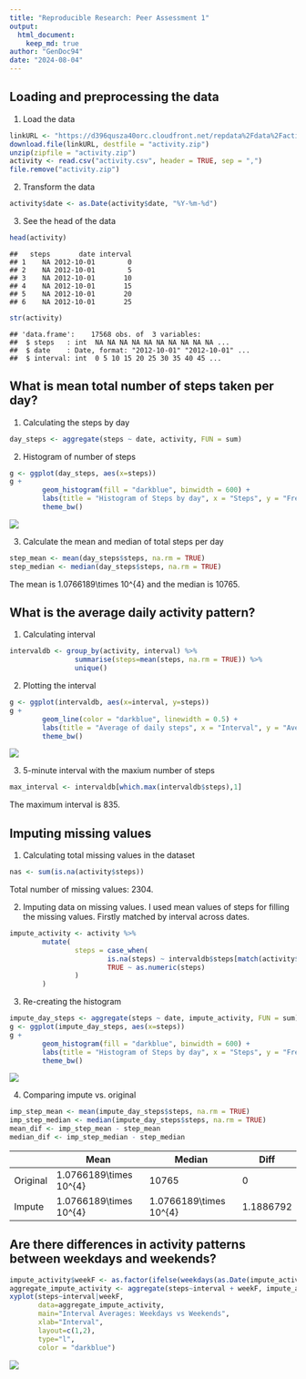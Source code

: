 ```yaml
---
title: "Reproducible Research: Peer Assessment 1"
output: 
  html_document:
    keep_md: true
author: "GenDoc94"
date: "2024-08-04"
---
```




## Loading and preprocessing the data

1.  Load the data

``` r
linkURL <- "https://d396qusza40orc.cloudfront.net/repdata%2Fdata%2Factivity.zip"
download.file(linkURL, destfile = "activity.zip")
unzip(zipfile = "activity.zip")
activity <- read.csv("activity.csv", header = TRUE, sep = ",")
file.remove("activity.zip")
```

2.  Transform the data

``` r
activity$date <- as.Date(activity$date, "%Y-%m-%d")
```

3.  See the head of the data

``` r
head(activity)
```

```
##   steps       date interval
## 1    NA 2012-10-01        0
## 2    NA 2012-10-01        5
## 3    NA 2012-10-01       10
## 4    NA 2012-10-01       15
## 5    NA 2012-10-01       20
## 6    NA 2012-10-01       25
```

``` r
str(activity)
```

```
## 'data.frame':	17568 obs. of  3 variables:
##  $ steps   : int  NA NA NA NA NA NA NA NA NA NA ...
##  $ date    : Date, format: "2012-10-01" "2012-10-01" ...
##  $ interval: int  0 5 10 15 20 25 30 35 40 45 ...
```

## What is mean total number of steps taken per day?

1.  Calculating the steps by day

``` r
day_steps <- aggregate(steps ~ date, activity, FUN = sum)
```

2.  Histogram of number of steps

``` r
g <- ggplot(day_steps, aes(x=steps))
g + 
        geom_histogram(fill = "darkblue", binwidth = 600) +
        labs(title = "Histogram of Steps by day", x = "Steps", y = "Freq") +
        theme_bw()
```

![](PA1_files/figure-html/steps_histogram-1.png)<!-- -->

3.  Calculate the mean and median of total steps per day

``` r
step_mean <- mean(day_steps$steps, na.rm = TRUE)
step_median <- median(day_steps$steps, na.rm = TRUE)
```

The mean is 1.0766189\times 10^{4} and the median is 10765.

## What is the average daily activity pattern?

1.  Calculating interval

``` r
intervaldb <- group_by(activity, interval) %>% 
                summarise(steps=mean(steps, na.rm = TRUE)) %>%
                unique()
```

2.  Plotting the interval

``` r
g <- ggplot(intervaldb, aes(x=interval, y=steps))
g + 
        geom_line(color = "darkblue", linewidth = 0.5) +
        labs(title = "Average of daily steps", x = "Interval", y = "Average steps/day") +
        theme_bw()
```

![](PA1_files/figure-html/plot_interval-1.png)<!-- -->

3.  5-minute interval with the maxium number of steps

``` r
max_interval <- intervaldb[which.max(intervaldb$steps),1]
```
The maximum interval is 835.

## Imputing missing values

1.  Calculating total missing values in the dataset

``` r
nas <- sum(is.na(activity$steps))
```

Total number of missing values: 2304.

2.  Imputing data on missing values. I used mean values of steps for filling the missing values. Firstly matched by interval across dates.

``` r
impute_activity <- activity %>%
        mutate(
                steps = case_when(
                        is.na(steps) ~ intervaldb$steps[match(activity$interval, intervaldb$interval)],
                        TRUE ~ as.numeric(steps)
                )
        )
```

3.  Re-creating the histogram

``` r
impute_day_steps <- aggregate(steps ~ date, impute_activity, FUN = sum)
g <- ggplot(impute_day_steps, aes(x=steps))
g + 
        geom_histogram(fill = "darkblue", binwidth = 600) +
        labs(title = "Histogram of Steps by day", x = "Steps", y = "Freq") +
        theme_bw()
```

![](PA1_files/figure-html/histogram_impute-1.png)<!-- -->

4.  Comparing impute vs. original

``` r
imp_step_mean <- mean(impute_day_steps$steps, na.rm = TRUE)
imp_step_median <- median(impute_day_steps$steps, na.rm = TRUE)
mean_dif <- imp_step_mean - step_mean
median_dif <- imp_step_median - step_median
```
|          |        Mean     | Median            | Diff            |
|----------|-----------------|-------------------|-----------------|
| Original |1.0766189\times 10^{4}    |10765    |0     |
| Impute   |1.0766189\times 10^{4}|1.0766189\times 10^{4}|1.1886792   |

## Are there differences in activity patterns between weekdays and weekends?

``` r
impute_activity$weekF <- as.factor(ifelse(weekdays(as.Date(impute_activity$date))=="sábado"| weekdays(as.Date(impute_activity$date))=="domingo", "Weekends", "Weekdays"))
aggregate_impute_activity <- aggregate(steps~interval + weekF, impute_activity, mean)
xyplot(steps~interval|weekF,
       data=aggregate_impute_activity,
       main="Interval Averages: Weekdays vs Weekends",
       xlab="Interval",
       layout=c(1,2),
       type="l",
       color = "darkblue")
```

![](PA1_files/figure-html/week-1.png)<!-- -->


